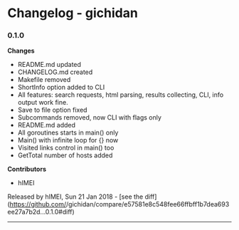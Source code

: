 # Changelog - gichidan

### 0.1.0

__Changes__

- README.md updated
- CHANGELOG.md created
- Makefile removed
- ShortInfo option added to CLI
- All features: search requests, html parsing, results collecting, CLI, info output work fine.
- Save to file option fixed
- Subcommands removed, now CLI with flags only
- README.md added
- All goroutines starts in main() only
- Main() with infinite loop for {} now
- Visited links control in main() too
- GetTotal number of hosts added

__Contributors__

- hIMEI

Released by hIMEI, Sun 21 Jan 2018 -
[see the diff](https://github.com/<no value>/gichidan/compare/e57581e8c548fee66ffbff1b7dea693ee27a7b2d...0.1.0#diff)
______________


